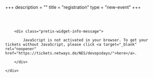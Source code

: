 +++
description = ""
title = "registration"
type = "new-event"
+++
<div style="width:100%; text-align:left;">
<br /><br />
<link rel="stylesheet" type="text/css" href="https://tickets.netways.de/NES/devopsdays/widget/v1.css">

<script type="text/javascript" src="https://tickets.netways.de/widget/v1.en.js" async></script>

<pretix-widget event="https://tickets.netways.de/NES/devopsdays/"></pretix-widget>

<noscript>
   <div class="pretix-widget">

        <div class="pretix-widget-info-message">

            JavaScript is not activated in your browser. To get your tickets without JavaScript, please click <a target="_blank" rel="noopener" href="https://tickets.netways.de/NES/devopsdays/">here</a>.

        </div>

    </div>

</noscript>

</div></div>
</div>